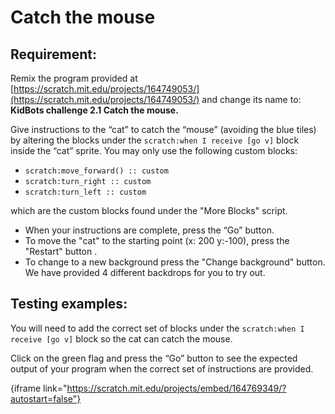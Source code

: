 # Catch the mouse

## Requirement:

Remix the program provided at [https://scratch.mit.edu/projects/164749053/](https://scratch.mit.edu/projects/164749053/) and change its name to: **KidBots challenge 2.1 Catch the mouse.**

Give instructions to the “cat” to catch the “mouse” (avoiding the blue tiles) by altering the blocks under the `scratch:when I receive [go v]` block inside the “cat” sprite.
You may only use the following custom blocks:

-   `scratch:move_forward() :: custom`
-   `scratch:turn_right :: custom`
-   `scratch:turn_left :: custom`

which are the custom blocks found under the "More Blocks" script.

-   When your instructions are complete, press the “Go” button.
-   To move the "cat" to the starting point (x: 200 y:-100), press the "Restart" button .
-   To change to a new background press the "Change background" button. We have provided 4 different backdrops for you to try out.

## Testing examples:

You will need to add the correct set of blocks under the `scratch:when I receive [go v]` block so the cat can catch the mouse.

Click on the green flag and press the “Go” button to see the expected output of your program when the correct set of instructions are provided.

{iframe link="https://scratch.mit.edu/projects/embed/164769349/?autostart=false"}
